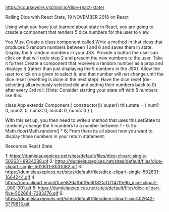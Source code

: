 https://coursework.vschool.io/dice-react-state/

Rolling Dice with React State, 19 NOVEMBER 2018 on React

Using what you have just learned about state in React, you are going to create a <DiceBox /> component that renders 5 dice numbers for the user to view.

You Must
Create a class component called <DiceBox />
Write a method in that class that produces 5 random numbers between 1 and 6 and saves them in state.
Display the 5 random numbers in your <DiceBox /> JSX.
Provide a button the user can click on that will redo step 2 and present the new numbers to the user.
Take it further
Create a <Die /> component that receives a random number as a prop and displays it (rather than just displaying the 5 numbers in the <DiceBox /> JSX).
Allow the user to click on a given <Die /> to select it, and that number will not change until the dice reset (resetting is done in the next step).
Have the dice reset (de-selecting all previously selected die and setting their numbers back to 0) after every 3rd roll.
Hints:
Consider starting your state off with 5 numbers like this:

class App extends Component {
    constructor(){
        super()
        this.state = {
            num1: 0,
            num2: 0,
            num3: 0,
            num4: 0,
            num5: 0
        }
    }

With this set up, you then need to write a method that uses this.setState to randomly change the 5 numbers to a number between 1 - 6.
Ex: Math.floor(Math.random() * 6;
From there its all about how you want to display those numbers in your return statement.

Resources
React State

1: https://dumielauxepices.net/sites/default/files/dice-clipart-single-502631-8934238.gif
2: https://dumielauxepices.net/sites/default/files/dice-clipart-single-502631-8031082.gif
3: https://dumielauxepices.net/sites/default/files/dice-clipart-single-502631-1664244.gif
4: https://cdn.clipart.email/1cee826afbbf9c6ff82faf17147ffe9b_dice-clipart-_900-901.gif
5: https://dumielauxepices.net/sites/default/files/dice-clipart-five-502664-7383276.gif
6: https://dumielauxepices.net/sites/default/files/dice-clipart-six-502642-5779813.gif

